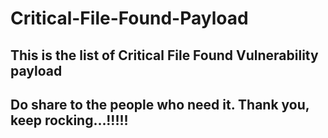 # Critical-File-Found-Payload

## This is the list of Critical File Found Vulnerability payload

## Do share to the people who need it. Thank you, keep rocking...!!!!!

